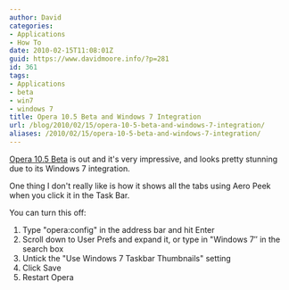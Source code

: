```yaml
---
author: David
categories:
- Applications
- How To
date: 2010-02-15T11:08:01Z
guid: https://www.davidmoore.info/?p=281
id: 361
tags:
- Applications
- beta
- win7
- windows 7
title: Opera 10.5 Beta and Windows 7 Integration
url: /blog/2010/02/15/opera-10-5-beta-and-windows-7-integration/
aliases: /2010/02/15/opera-10-5-beta-and-windows-7-integration/
---
```


[Opera 10.5 Beta](https://www.opera.com/browser/next/) is out and it's very impressive, and looks pretty stunning due to its Windows 7 integration.

One thing I don't really like is how it shows all the tabs using Aero Peek when you click it in the Task Bar.

You can turn this off:

  1. Type "opera:config" in the address bar and hit Enter
  2. Scroll down to User Prefs and expand it, or type in "Windows 7&#8243; in the search box
  3. Untick the "Use Windows 7 Taskbar Thumbnails" setting
  4. Click Save
  5. Restart Opera